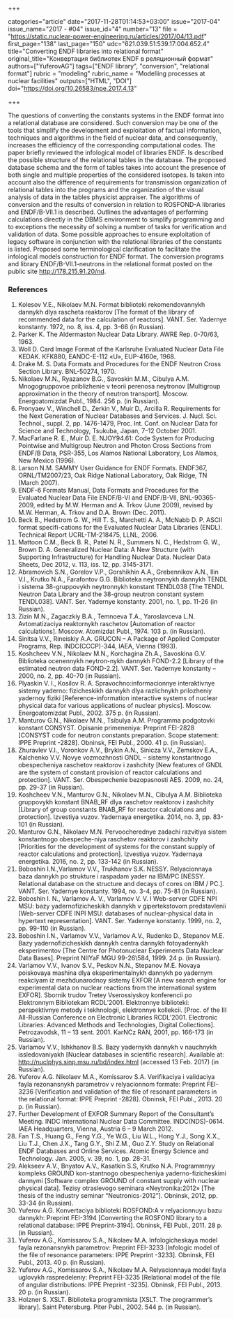 +++

categories="article"
date="2017-11-28T01:14:53+03:00"
issue="2017-04"
issue_name="2017 - #04"
issue_id="4"
number="13"
file = "https://static.nuclear-power-engineering.ru/articles/2017/04/13.pdf"
first_page="138"
last_page="150"
udc="621.039.51:539.17:004.652.4"
title="Converting ENDF libraries into relational format"
original_title="Конвертация библиотек ENDF в реляционный формат"
authors=["YuferovAG"]
tags=["ENDF library", "conversion", "relational format"]
rubric = "modeling"
rubric_name = "Modelling processes at nuclear facilities"
outputs=["HTML", "DOI"]
doi="https://doi.org/10.26583/npe.2017.4.13"

+++

The questions of converting the constants systems in the ENDF format into a relational database are considered. Such conversion may be one of the tools that simplify the development and exploitation of factual information, techniques and algorithms in the field of nuclear data, and consequently, increases the efficiency of the corresponding computational codes. The paper briefly reviewed the infological model of libraries ENDF. Is described the possible structure of the relational tables in the database. The proposed database schema and the form of tables takes into account the presence of both single and multiple properties of the considered isotopes. Is taken into account also the difference of requirements for transmission organization of relational tables into the programs and the organization of the visual analysis of data in the tables physicist appraiser. The algorithms of conversion and the results of conversion in relation to ROSFOND-A libraries and ENDF/B-VII.1 is described. Outlines the advantages of performing calculations directly in the DBMS environment to simplify programming and to exceptions the necessity of solving a number of tasks for verification and validation of data. Some possible approaches to ensure exploitation of legacy software in conjunction with the relational libraries of the constants is listed. Proposed some terminological clarification to facilitate the infological models construction for ENDF format. The conversion programs and library ENDF/B-VII.1-neutrons in the relational format posted on the public site http://178.215.91.20/nd.

### References

1. Kolesov V.E., Nikolaev M.N. Format biblioteki rekomendovannykh dannykh dlya rascheta reaktorov [The format of the library of recommended data for the calculation of reactors]. VANT. Ser. Yadernye konstanty. 1972, no. 8, iss. 4, pp. 3-66 (in Russian).
2. Parker K. The Aldermaston Nuclear Data Library. AWRE Rep. 0-70/63, 1963.
3. Woll D. Card Image Format of the Karlsruhe Evaluated Nuclear Data File KEDAK. KFK880, EANDC-E-112 «U», EUP-4160e, 1968.
4. Drake M. S. Data Formats and Procedures for the ENDF Neutron Cross Section Library. BNL-50274, 1970.
5. Nikolaev M.N., Ryazanov B.G., Savoskin M.M., Cibulya A.M. Mnogogruppovoe priblizhenie v teorii perenosa neytronov [Multigroup approximation in the theory of neutron transport]. Moscow. Energoatomizdat Publ., 1984. 256 p. (in Russian).
6. Pronyaev V., Winchell D., Zerkin V., Muir D., Arcilla R. Requirements for the Next Generation of Nuclear Databases and Services. J. Nucl. Sci. Technol., suppl. 2, pp. 1476-1479, Proc. Int. Conf. on Nuclear Data for Science and Technology, Tsukuba, Japan, 7–12 October 2001.
7. MacFarlane R. E., Muir D. E. NJOY94.61: Code System for Producing Pointwise and Multigroup Neutron and Photon Cross Sections from ENDF/B Data, PSR-355, Los Alamos National Laboratory, Los Alamos, New Mexico (1996).
8. Larson N.M. SAMMY User Guidance for ENDF Formats. ENDF367, ORNL/TM2007/23, Oak Ridge National Laboratory, Oak Ridge, TN (March 2007).
9. ENDF-6 Formats Manual, Data Formats and Procedures for the Evaluated Nuclear Data File ENDF/B-VI and ENDF/B-VII, BNL-90365-2009, edited by M.W. Herman and A. Trkov (June 2009), revised by M.W. Herman, A. Trkov and D.A. Brown (Dec. 2011).
10. Beck B., Hedstrom G. W., Hill T. S., Marchetti A. A., McNabb D. P. ASCII format specifi-cations for the Evaluated Nuclear Data Libraries (ENDL). Technical Report UCRL-TM-218475, LLNL, 2006.
11. Mattoon C.M., Beck B. R., Patel N. R., Summers N. C., Hedstrom G. W., Brown D. A. Generalized Nuclear Data: A New Structure (with Supporting Infrastructure) for Handling Nuclear Data. Nuclear Data Sheets, Dec 2012, v. 113, iss. 12, pp. 3145-3171.
12. Abramovich S.N., Gorelov V.P., Gorshikhin A.A., Grebennikov A.N., Ilin V.I., Krutko N.A., Farafontov G.G. Biblioteka neytronnykh dannykh TENDL i sistema 38-gruppovykh neytronnykh konstant TENDL038 [The TENDL Neutron Data Library and the 38-group neutron constant system TENDL038]. VANT. Ser. Yadernye konstanty. 2001, no. 1, pp. 11-26 (in Russian).
13. Zizin M.N., Zagaczkiy B.A., Temnoeva T.A., Yaroslavceva L.N. Avtomatizaciya reaktornykh raschetov [Automation of reactor calculations]. Moscow. Atomizdat Publ., 1974. 103 p. (in Russian).
14. Sinitsa V.V., Rineiskiy A.A. GRUCON – A Package of Applied Computer Programs, Rep. INDC(CCCP)-344, IAEA, Vienna (1993).
15. Koshcheev V.N., Nikolaev M.N., Korchagina Zh.A., Savoskina G.V. Biblioteka ocenennykh neytron-nykh dannykh FOND-2.2 [Library of the estimated neutron data FOND-2.2]. VANT. Ser. Yadernye konstanty – 2000, no. 2, pp. 40-70 (in Russian).
16. Plyaskin V. I., Kosilov R. A. Spravochno:informacionnye interaktivnye sistemy yaderno: fizicheskikh dannykh dlya razlichnykh prilozheniy yadernoy fiziki [Reference-information interactive systems of nuclear physical data for various applications of nuclear physics]. Moscow. Energoatomizdat Publ., 2002. 375 p. (in Russian).
17. Manturov G.N., Nikolaev M.N., Tsibulya A.M. Programma podgotovki konstant CONSYST. Opisanie primeneniya: Preprint FEI-2828 [CONSYST code for neutron constants preparation. Scope statement: IPPE Preprint -2828]. Obninsk, FEI Publ., 2000. 41 p. (in Russian).
18. Zhuravlev V.I., Voronkov A.V., Brykin A.N., Sinicza V.V., Zemskov E.A., Kalchenko V.V. Novye vozmozhnosti GNDL – sistemy konstantnogo obespecheniya raschetov reaktorov i zashchity [New features of GNDL are the system of constant provision of reactor calculations and protection]. VANT. Ser. Obespechenie bezopasnosti AES. 2009, no. 24, pp. 29-37 (in Russian).
19. Koshcheev V.N., Manturov G.N., Nikolaev M.N., Cibulya A.M. Biblioteka gruppovykh konstant BNAB_RF dlya raschetov reaktorov i zashchity [Library of group constants BNAB_RF for reactor calculations and protection]. Izvestiya vuzov. Yadernaya energetika. 2014, no. 3, pp. 83-101 (in Russian).
20. Manturov G.N., Nikolaev M.N. Pervoocherednye zadachi razvitiya sistem konstantnogo obespeche-niya raschetov reaktorov i zashchity [Priorities for the development of systems for the constant supply of reactor calculations and protection]. Izvestiya vuzov. Yadernaya energetika. 2016, no. 2, pp. 133-142 (in Russian).
21. Boboshin I.N.,Varlamov V.V., Trukhanov S.K. NESSY. Relyacionnaya baza dannykh po strukture i raspadam yader na IBM/PC [NESSY. Relational database on the structure and decays of cores on IBM / PC.]. VANT. Ser. Yadernye konstanty. 1994, no. 3-4, pp. 75-81 (in Russian).
22. Boboshin I. N., Varlamov A. V., Varlamov V. V. I Web-server CDFE NPI MSU: bazy yadernofizicheskikh dannykh v gipertekstovom predstavlenii [Web-server CDFE INPI MSU: databases of nuclear-physical data in hypertext representation]. VANT. Ser. Yadernye konstanty. 1999, no. 2, pp. 99-110 (in Russian).
23. Boboshin I.N., Varlamov V.V., Varlamov A.V., Rudenko D., Stepanov M.E. Bazy yadernofizicheskikh dannykh centra dannykh fotoyadernykh eksperimentov [The Centre for Photonuclear Experiments Data Nuclear Data Bases]. Preprint NIIYaF MGU 99-26\584, 1999. 24 p. (in Russian).
24. Varlamov V.V., Ivanov S.V., Peskov N.N., Stepanov M.E. Novaya poiskovaya mashina dlya eksperimentalnykh dannykh po yadernym reakciyam iz mezhdunarodnoy sistemy EXFOR [A new search engine for experimental data on nuclear reactions from the international system EXFOR]. Sbornik trudov Tretey Vserossiyskoy konferencii po Elektronnym Bibliotekam RCDL’2001. Elektronnye biblioteki: perspektivnye metody i tekhnologii, elektronnye kollekcii. [Proc. of the III All-Russian Conference on Electronic Libraries RCDL’2001. Electronic Libraries: Advanced Methods and Technologies, Digital Collections]. Petrozavodsk, 11 – 13 sent. 2001. KarNCz RAN, 2001, pp. 166-173 (in Russian).
25. Varlamov V.V., Ishkhanov B.S. Bazy yadernykh dannykh v nauchnykh issledovaniyakh [Nuclear databases in scientific research]. Available at: http://nuclphys.sinp.msu.ru/bd/index.html (accessed 13 Feb. 2017) (in Russian).
26. Yuferov A.G. Nikolaev M.A., Komissarov S.A. Verifikaciya i validaciya fayla rezonansnykh parametrov v relyacionnom formate: Preprint FEI-3236 [Verification and validation of the file of resonant parameters in the relational format: IPPE Preprint -2828]. Obninsk, FEI Publ., 2013. 20 p. (in Russian).
27. Further Development of EXFOR Summary Report of the Consultant’s Meeting. INDC International Nuclear Data Committee. INDC(NDS)-0614. IAEA Headquarters, Vienna, Austria 6 – 9 March 2012.
28. Fan T.S., Huang G., Feng Y.G., Ye W.G., Liu W.L., Hong Y.J., Song X.X., Liu T.J., Chen J.X., Tang G.Y., Shi Z.M., Guo Z.Y. Study on Relational ENDF Databases and Online Services. Atomic Energy Science and Technology. Jan. 2005, v. 39, no. 1, pp. 28-31.
29. Alekseev A.V., Bnyatov A.V., Kasatkin S.S, Krutko N.A. Programmnyy kompleks GROUND kon-stantnogo obespecheniya yaderno-fizicheskimi dannymi [Software complex GROUND of constant supply with nuclear physical data]. Tezisy otraslevogo seminara «Neytronika:2012» [The thesis of the industry seminar “Neutronics-2012”]. Obninsk, 2012, pp. 33-34 (in Russian).
30. Yuferov A.G. Konvertaciya biblioteki ROSFOND:A v relyacionnuyu bazu dannykh: Preprint FEI-3194 [Converting the ROSFOND library to a relational database: IPPE Preprint-3194]. Obninsk, FEI Publ., 2011. 28 p. (in Russian).
31. Yuferov A.G., Komissarov S.A., Nikolaev M.A. Infologicheskaya model fayla rezonansnykh parametrov: Preprint FEI-3233 [Infologic model of the file of resonance parameters: IPPE Preprint -3233]. Obninsk, FEI Publ., 2013. 40 p. (in Russian).
32. Yuferov A.G., Komissarov S.A., Nikolaev M.A. Relyacionnaya model fayla uglovykh raspredeleniy: Preprint FEI-3235 [Relational model of the file of angular distributions: IPPE Preprint -3235]. Obninsk, FEI Publ., 2013. 20 p. (in Russian).
33. Holzner S. XSLT. Biblioteka programmista [XSLT. The programmer’s library]. Saint Petersburg. Piter Publ., 2002. 544 p. (in Russian).